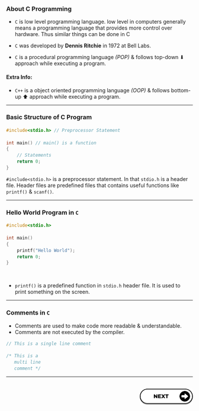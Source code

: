 ### About C Programming

- `C` is low level programming language. low level in computers generally means a programming language that provides more control over hardware. Thus similar things can be done in C

- `C` was developed by **Dennis Ritchie** in 1972 at Bell Labs.
- `C` is a procedural programming language *(POP)* & follows top-down ⬇ approach while executing a program.

#### Extra Info:
- `C++` is a object oriented programming language *(OOP)* & follows bottom-up ⬆ approach while executing a program.


---

### Basic Structure of C Program

```c
#include<stdio.h> // Preprocessor Statement

int main() // main() is a function
{
    // Statements
    return 0;
}
```

`#include<stdio.h>` is a preprocessor statement. In that `stdio.h` is a header file. Header files are predefined files that contains useful functions like `printf()` & `scanf()`.

---

### Hello World Program in `C`

```c
#include<stdio.h>

int main()
{
    printf("Hello World");
    return 0;
}
```
<br>

- `printf()` is a predefined function in `stdio.h` header file. It is used to print something on the screen.
  
---

### Comments in `C`

- Comments are used to make code more readable & understandable.
- Comments are not executed by the compiler.

```c
// This is a single line comment

/* This is a
   multi line
   comment */
```
---

<br>

<a href="2-Data_Types.md">
<img src="../Assets/Next.png" height=45 align=right>
</a>





